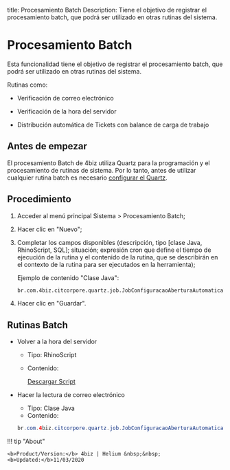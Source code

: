 title: Procesamiento Batch
Description: Tiene el objetivo de registrar el procesamiento batch, que podrá ser utilizado en otras rutinas del sistema.
# Procesamiento Batch

Esta funcionalidad tiene el objetivo de registrar el procesamiento batch, que podrá 
ser utilizado en otras rutinas del sistema.

Rutinas como:

   - Verificación de correo electrónico
   
   - Verificación de la hora del servidor
   
   - Distribución automática de Tickets con balance de carga de trabajo 

## Antes de empezar

El procesamiento Batch de 4biz utiliza Quartz para la programación y el procesamiento de rutinas de sistema. Por lo tanto, antes de utilizar cualquier rutina batch es necesario [configurar el Quartz][3].

Procedimiento
-------------

1.  Acceder al menú principal Sistema \> Procesamiento Batch;

2.  Hacer clic en "Nuevo";

3.  Completar los campos disponibles (descripción, tipo [clase Java,
    RhinoScript, SQL]; situación; expresión cron que define el tiempo de
    ejecución de la rutina y el contenido de la rutina, que se describirán en el
    contexto de la rutina para ser ejecutados en la herramienta);
    
    Ejemplo de contenido "Clase Java":
    ```html
    br.com.4biz.citcorpore.quartz.job.JobConfiguracaoAberturaAutomaticaViaEmail
    ``` 

4.  Hacer clic en "Guardar".

Rutinas Batch
-------------

-   Volver a la hora del servidor

    -   Tipo: RhinoScript
    -   Contenido:
    
        [Descargar Script][2]

-   Hacer la lectura de correo electrónico

    -   Tipo: Clase Java
    -   Contenido:

    ```java
    br.com.4biz.citcorpore.quartz.job.JobConfiguracaoAberturaAutomaticaViaEmail
    ```

!!! tip "About"

    <b>Product/Version:</b> 4biz | Helium &nbsp;&nbsp;
    <b>Updated:</b>11/03/2020


[1]:/es-es/4biz-helium/platform-administration/configuring-automatic-actions/images/verify-email.txt
[2]:/es-es/4biz-helium/platform-administration/configuring-automatic-actions/images/server-time.txt
[3]:/es-es/4biz-helium/get-started/installation-and-upgrade/perform-installation.html#configuracao-do-quartz
